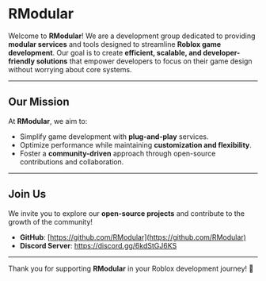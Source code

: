 # RModular

Welcome to **RModular**! We are a development group dedicated to providing **modular services** and tools designed to streamline **Roblox game development**. Our goal is to create **efficient, scalable, and developer-friendly solutions** that empower developers to focus on their game design without worrying about core systems.

---

## Our Mission

At **RModular**, we aim to:
- Simplify game development with **plug-and-play** services.
- Optimize performance while maintaining **customization and flexibility**.
- Foster a **community-driven** approach through open-source contributions and collaboration.

---

## Join Us

We invite you to explore our **open-source projects** and contribute to the growth of the community!

- **GitHub**: [https://github.com/RModular](https://github.com/RModular)
- **Discord Server**: https://discord.gg/6kdStGJ6KS

---

Thank you for supporting **RModular** in your Roblox development journey! 🚀

